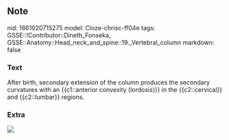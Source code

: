 ## Note
nid: 1661020715275
model: Cloze-chrisc-ff04e
tags: GSSE::!Contributor::Dineth_Fonseka, GSSE::Anatomy::Head_neck_and_spine::19._Vertebral_column
markdown: false

### Text
<div>
  After birth, secondary extension of the column produces the
  secondary curvatures with an {{c1::anterior convexity
  (lordosis)}} in the {{c2::cervical}} and {{c2::lumbar}} regions.
</div>

### Extra
<img src="B978145571078200002X_f002-011-9781455710782.jpg">
